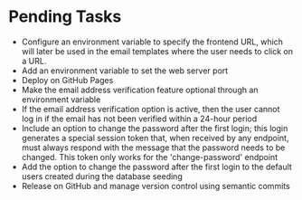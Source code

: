 # Pending Tasks

- Configure an environment variable to specify the frontend URL, which will later be used in the email templates where the user needs to click on a URL.
- Add an environment variable to set the web server port
- Deploy on GitHub Pages
- Make the email address verification feature optional through an environment variable
- If the email address verification option is active, then the user cannot log in if the email has not been verified within a 24-hour period
- Include an option to change the password after the first login; this login generates a special session token that, when received by any endpoint, must always respond with the message that the password needs to be changed. This token only works for the 'change-password' endpoint
- Add the option to change the password after the first login to the default users created during the database seeding
- Release on GitHub and manage version control using semantic commits
